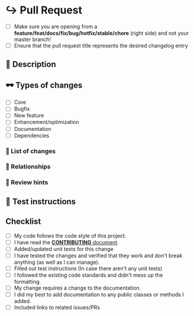 <!---
Thanks for filing a pull request 😄 ! Before you submit, please read the following:

Search open/closed issues before submitting since someone might have pushed the same thing before!

This template is entirely optional and can be removed, but is here to help both you and us.
Provide a general summary of your changes in the title above.
Anything on lines wrapped in comments like these will not show up in the final text.
-->

# ↪️ Pull Request

<!--
Put an `x` into the [ ] to show you have filled the information
-->

- [ ] Make sure you are opening from a **feature/feat/docs/fix/bug/hotfix/stable/chore** (right side) and not your master branch!
- [ ] Ensure that the pull request title represents the desired changelog entry

## 📒 Description

<!--- Describe your changes in detail here. -->

## 🕶️ Types of changes

<!--- What types of changes does your code introduce? Put an `x` in all the boxes that apply. -->
<!-- - **Bug fix** (non-breaking change which fixes an issue) -->
<!-- - **New feature** (non-breaking change which adds functionality) -->
<!-- - **Breaking change** (fix or feature that would cause existing functionality to change) -->

- [ ] Core
- [ ] Bugfix
- [ ] New feature
- [ ] Enhancement/optimization
- [ ] Documentation
- [ ] Dependencies

### 🤯 List of changes
<!-- The changelog of this PR. It's useful for bigger PR-s -->

### 👫 Relationships
<!-- Mention your Issue or other PR, which connects with this PR -->

<!-- If you want to close the main issue automatically after PR is merged -->
<!-- https://help.github.com/articles/closing-issues-using-keywords/ -->

<!-- Closes #your_issue_number -->

### 🔎 Review hints
<!-- Tips to the reviewer about how this should be tested -->

## 🚨 Test instructions

<!-- In case it is impossible (or too hard) to reliably test this feature/fix with unit tests, please provide test instructions! -->

## Checklist

<!--- Go over all the following points, and put an `x` in all the boxes that apply. -->
<!--- If you're unsure about any of these, don't hesitate to ask. We're here to help! -->
- [ ] My code follows the code style of this project.
- [ ] I have read the [**CONTRIBUTING** document](./contributing.md).
- [ ] Added/updated unit tests for this change
- [ ] I have tested the changes and verified that they work and don't break anything (as well as I can manage).
- [ ] Filled out test instructions (In case there aren't any unit tests)
- [ ] I followed the existing code standards and didn't mess up the formatting.
- [ ] My change requires a change to the documentation.
- [ ] I did my best to add documentation to any public classes or methods I added.
- [ ] Included links to related issues/PRs

